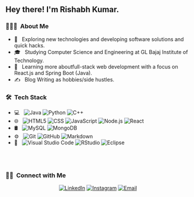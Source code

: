<!--
<img src="[https://raw.githubusercontent.com/AVS1508/AVS1508/master/assets/Aditya%20Vikram%20Singh%20Banner.png](https://github.com/account)">-->
<h2> Hey there! I'm Rishabh Kumar.</h2>

<h3> 👨🏻‍💻 &nbsp;About Me </h3>

- 🤔 &nbsp; Exploring new technologies and developing software solutions and quick hacks.
- 🎓 &nbsp; Studying Computer Science and Engineering at GL Bajaj Institute of Technology.
- 🌱 &nbsp; Learning more aboutfull-stack web development with a focus on React.js and Spring Boot (Java).
- ✍️ &nbsp; Blog Writing as hobbies/side hustles.
<!-- 💼 &nbsp; Working as a Business Development Associate at VirtuBox InfoTech Private Limited.-->

<h3> 🛠 &nbsp;Tech Stack</h3>

- 💻 &nbsp;
  ![Java](https://img.shields.io/badge/-Java-333333?style=flat&logo=Java&logoColor=007396)
  ![Python](https://img.shields.io/badge/-Python-333333?style=flat&logo=python)
  ![C++](https://img.shields.io/badge/-C++-333333?style=flat&logo=C%2B%2B&logoColor=00599C)
  <!--![R (Statistics)](https://img.shields.io/badge/-R-333333?style=flat&logo=R&logoColor=276DC3)-->
- 🌐 &nbsp;
  ![HTML5](https://img.shields.io/badge/-HTML5-333333?style=flat&logo=HTML5)
  ![CSS](https://img.shields.io/badge/-CSS-333333?style=flat&logo=CSS3&logoColor=1572B6)
  ![JavaScript](https://img.shields.io/badge/-JavaScript-333333?style=flat&logo=javascript)
  ![Node.js](https://img.shields.io/badge/-Node.js-333333?style=flat&logo=node.js)
  ![React](https://img.shields.io/badge/-React-333333?style=flat&logo=react)
  <!--  ![Bootstrap](https://img.shields.io/badge/-Bootstrap-333333?style=flat&logo=bootstrap&logoColor=563D7C)-->
- 🛢 &nbsp;
  ![MySQL](https://img.shields.io/badge/-MySQL-333333?style=flat&logo=mysql)
  ![MongoDB](https://img.shields.io/badge/-MongoDB-333333?style=flat&logo=mongodb)
- ⚙️ &nbsp;
  ![Git](https://img.shields.io/badge/-Git-333333?style=flat&logo=git)
  ![GitHub](https://img.shields.io/badge/-GitHub-333333?style=flat&logo=github)
  ![Markdown](https://img.shields.io/badge/-Markdown-333333?style=flat&logo=markdown)
- 🔧 &nbsp;
  ![Visual Studio Code](https://img.shields.io/badge/-Visual%20Studio%20Code-333333?style=flat&logo=visual-studio-code&logoColor=007ACC)
  ![RStudio](https://img.shields.io/badge/-IntelliJ-333333?style=flat&logo=IntelliJ)
  ![Eclipse](https://img.shields.io/badge/-Eclipse-333333?style=flat&logo=eclipse-ide&logoColor=2C2255)
  
<!-- - 🖥 &nbsp;
  ![Illustrator](https://img.shields.io/badge/-Illustrator-333333?style=flat&logo=adobe-illustrator)
  ![Photoshop](https://img.shields.io/badge/-Photoshop-333333?style=flat&logo=adobe-photoshop)
  ![InDesign](https://img.shields.io/badge/-InDesign-333333?style=flat&logo=adobe-indesign)-->

<br/>

<!--<a href="https://github.com/Rishabhkr9411">
  <img height="180em" src="https://github-readme-stats.vercel.app/api?username=AVS1508&theme=buefy&show_icons=true" />
  <img height="180em" src="https://github-readme-stats.vercel.app/api/top-langs/?username=AVS1508&theme=buefy&layout=compact" />
</a>-->

<br/>

<h3> 🤝🏻 &nbsp;Connect with Me </h3>

<p align="center">
<!--<a href="https://www.adityavsingh.com/"><img alt="Website" src="https://img.shields.io/badge/Website-www.adityavsingh.com-blue?style=flat-square&logo=google-chrome"></a>-->
<a href="https://www.linkedin.com/in/rishabh-kumar-888235205/"><img alt="LinkedIn" src="https://img.shields.io/badge/LinkedIn-Rishabh Kumar-blue?style=flat-square&logo=linkedin"></a>
<a href="https://www.instagram.com/_rishabh_9411/"><img alt="Instagram" src="https://img.shields.io/badge/Instagram-_rishabh_9411-blue?style=flat-square&logo=instagram"></a>
<a href="mailto:rishabhkumar9411@gmail.com"><img alt="Email" src="https://img.shields.io/badge/Email-rishabhkumar9411@gmail.com-blue?style=flat-square&logo=gmail"></a>
</p>


<!--
**Rishabhkr9411/Rishabhkr9411** is a ✨ _special_ ✨ repository because its `README.md` (this file) appears on your GitHub profile.

Here are some ideas to get you started:

- 🔭 I’m currently working on ...
- 🌱 I’m currently learning ...
- 👯 I’m looking to collaborate on ...
- 🤔 I’m looking for help with ...
- 💬 Ask me about ...
- 📫 How to reach me: ...
- 😄 Pronouns: ...
- ⚡ Fun fact: ...
-->
